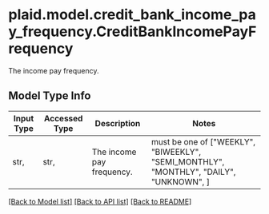 # plaid.model.credit_bank_income_pay_frequency.CreditBankIncomePayFrequency

The income pay frequency.

## Model Type Info
Input Type | Accessed Type | Description | Notes
------------ | ------------- | ------------- | -------------
str,  | str,  | The income pay frequency. | must be one of ["WEEKLY", "BIWEEKLY", "SEMI_MONTHLY", "MONTHLY", "DAILY", "UNKNOWN", ] 

[[Back to Model list]](../../README.md#documentation-for-models) [[Back to API list]](../../README.md#documentation-for-api-endpoints) [[Back to README]](../../README.md)

